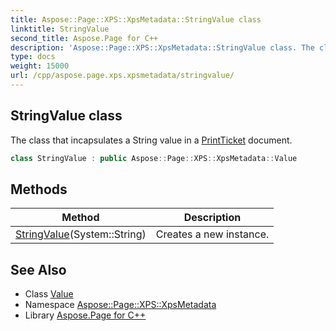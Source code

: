 ```yaml
---
title: Aspose::Page::XPS::XpsMetadata::StringValue class
linktitle: StringValue
second_title: Aspose.Page for C++
description: 'Aspose::Page::XPS::XpsMetadata::StringValue class. The class that incapsulates a String value in a PrintTicket document in C++.'
type: docs
weight: 15000
url: /cpp/aspose.page.xps.xpsmetadata/stringvalue/
---
```

## StringValue class


The class that incapsulates a String value in a [PrintTicket](../printticket/) document.

```cpp
class StringValue : public Aspose::Page::XPS::XpsMetadata::Value
```

## Methods

| Method | Description |
| --- | --- |
| [StringValue](./stringvalue/)(System::String) | Creates a new instance. |
## See Also

* Class [Value](../value/)
* Namespace [Aspose::Page::XPS::XpsMetadata](../)
* Library [Aspose.Page for C++](../../)
